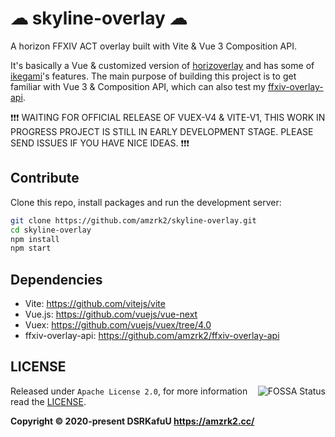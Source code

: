 # ☁ skyline-overlay ☁

A horizon FFXIV ACT overlay built with Vite & Vue 3 Composition API.

It's basically a Vue & customized version of [horizoverlay](https://github.com/bsides/horizoverlay/) and has some of [ikegami](https://github.com/hibiyasleep/ikegami)'s features. The main purpose of building this project is to get familiar with Vue 3 & Composition API, which can also test my [ffxiv-overlay-api](https://github.com/amzrk2/ffxiv-overlay-api).

❗❗❗ WAITING FOR OFFICIAL RELEASE OF VUEX-V4 & VITE-V1, THIS WORK IN PROGRESS PROJECT IS STILL IN EARLY DEVELOPMENT STAGE. PLEASE SEND ISSUES IF YOU HAVE NICE IDEAS. ❗❗❗

## Contribute

Clone this repo, install packages and run the development server:

```bash
git clone https://github.com/amzrk2/skyline-overlay.git
cd skyline-overlay
npm install
npm start
```

## Dependencies

- Vite: <https://github.com/vitejs/vite>
- Vue.js: <https://github.com/vuejs/vue-next>
- Vuex: <https://github.com/vuejs/vuex/tree/4.0>
- ffxiv-overlay-api: <https://github.com/amzrk2/ffxiv-overlay-api>

## LICENSE

<img align="right" alt="FOSSA Status" src="https://app.fossa.com/api/projects/git%2Bgithub.com%2Famzrk2%2Fskyline-overlay.svg?type=large" />

Released under `Apache License 2.0`, for more information read the [LICENSE](https://github.com/amzrk2/skyline-overlay/blob/main/LICENSE).

**Copyright © 2020-present DSRKafuU <https://amzrk2.cc/>**
